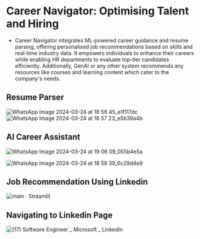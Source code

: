 <h1>Career Navigator: Optimising Talent and Hiring</h1>


* Career Navigator integrates ML-powered career guidance and resume
parsing, offering personalised job recommendations based on skills
and real-time industry data. It empowers individuals to enhance their
careers while enabling HR departments to evaluate top-tier
candidates efficiently. Additionally, GenAI or any other system
recommends any resources like courses and learning content which
cater to the company's needs.
## Resume Parser
![WhatsApp Image 2024-03-24 at 18 56 45_e1f117dc](https://github.com/Shreya111111/16_SmartCode_Squad_3/assets/95047638/b2dfe09e-0f5d-427b-8f3e-a03b15f191d5)
![WhatsApp Image 2024-03-24 at 18 57 23_e5b39a4b](https://github.com/Shreya111111/16_SmartCode_Squad_3/assets/95047638/0751c977-f08a-424f-aee3-2414500254a0)
## AI Career Assistant
![WhatsApp Image 2024-03-24 at 19 06 09_055b4e5a](https://github.com/Shreya111111/16_SmartCode_Squad_3/assets/95047638/b29223e3-0e9b-42d9-931c-db3472d25e0d)


![WhatsApp Image 2024-03-24 at 18 58 39_6c29d4e9](https://github.com/Shreya111111/16_SmartCode_Squad_3/assets/95047638/12213585-1460-49db-8d85-9e47fe51e568)
## Job Recommendation Using Linkedin

![main · Streamlit](https://github.com/Shreya111111/16_SmartCode_Squad_3/assets/95047638/eb31b1b8-f146-4b6f-8c14-3dc377dff7e0)
## Navigating to Linkedin Page
![(17) Software Engineer _ Microsoft _ LinkedIn](https://github.com/Shreya111111/16_SmartCode_Squad_3/assets/95047638/316d772b-bd2c-4701-aad9-0d3a8db6c0e2)
